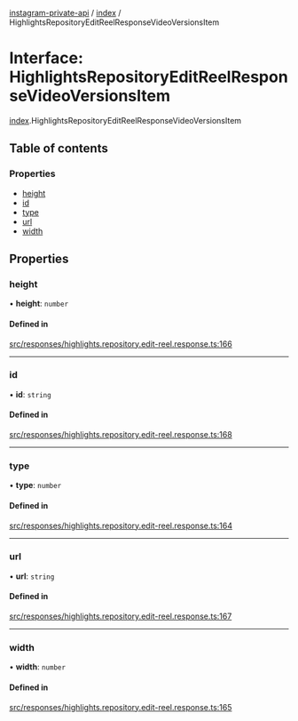 [instagram-private-api](../../README.md) / [index](../../modules/index.md) / HighlightsRepositoryEditReelResponseVideoVersionsItem

# Interface: HighlightsRepositoryEditReelResponseVideoVersionsItem

[index](../../modules/index.md).HighlightsRepositoryEditReelResponseVideoVersionsItem

## Table of contents

### Properties

- [height](HighlightsRepositoryEditReelResponseVideoVersionsItem.md#height)
- [id](HighlightsRepositoryEditReelResponseVideoVersionsItem.md#id)
- [type](HighlightsRepositoryEditReelResponseVideoVersionsItem.md#type)
- [url](HighlightsRepositoryEditReelResponseVideoVersionsItem.md#url)
- [width](HighlightsRepositoryEditReelResponseVideoVersionsItem.md#width)

## Properties

### height

• **height**: `number`

#### Defined in

[src/responses/highlights.repository.edit-reel.response.ts:166](https://github.com/Nerixyz/instagram-private-api/blob/0e0721c/src/responses/highlights.repository.edit-reel.response.ts#L166)

___

### id

• **id**: `string`

#### Defined in

[src/responses/highlights.repository.edit-reel.response.ts:168](https://github.com/Nerixyz/instagram-private-api/blob/0e0721c/src/responses/highlights.repository.edit-reel.response.ts#L168)

___

### type

• **type**: `number`

#### Defined in

[src/responses/highlights.repository.edit-reel.response.ts:164](https://github.com/Nerixyz/instagram-private-api/blob/0e0721c/src/responses/highlights.repository.edit-reel.response.ts#L164)

___

### url

• **url**: `string`

#### Defined in

[src/responses/highlights.repository.edit-reel.response.ts:167](https://github.com/Nerixyz/instagram-private-api/blob/0e0721c/src/responses/highlights.repository.edit-reel.response.ts#L167)

___

### width

• **width**: `number`

#### Defined in

[src/responses/highlights.repository.edit-reel.response.ts:165](https://github.com/Nerixyz/instagram-private-api/blob/0e0721c/src/responses/highlights.repository.edit-reel.response.ts#L165)
